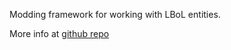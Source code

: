 Modding framework for working with LBoL entities.

More info at [github repo](https://github.com/Neoshrimp/LBoL-Entity-Sideloader/tree/master)